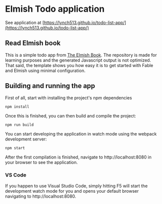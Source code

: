 # Elmish Todo application

See application at [https://lynch513.github.io/todo-list-app/](https://lynch513.github.io/todo-list-app/)

## Read Elmish book

This is a simple todo app from [The Elmish Book](https://zaid-ajaj.github.io/the-elmish-book/#/). The repository is made for learning purposes and the generated Javascript output is not optimized. That said, the template shows you how easy it is to get started with Fable and Elmish using minimal configuration.

## Building and running the app

First of all, start with installing the project's npm dependencies
```bash
npm install
```
Once this is finished, you can then build and compile the project:
```
npm run build
```
You can start developing the application in watch mode using the webpack development server:
```
npm start
```
After the first compilation is finished, navigate to http://localhost:8080 in your browser to see the application.

### VS Code

If you happen to use Visual Studio Code, simply hitting F5 will start the development watch mode for you and opens your default browser navigating to http://localhost:8080.
